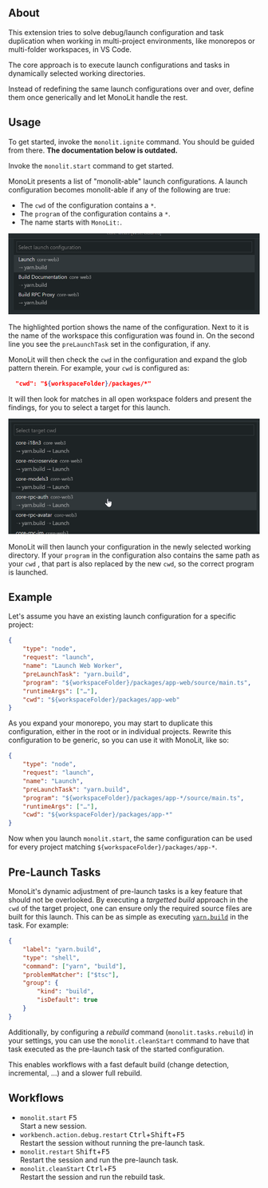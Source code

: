 ## About

This extension tries to solve debug/launch configuration and task duplication
when working in multi-project environments, like monorepos or multi-folder
workspaces, in VS Code.

The core approach is to execute launch configurations and tasks in dynamically
selected working directories.

Instead of redefining the same launch configurations over and over, define them
once generically and let MonoLit handle the rest.

## Usage

To get started, invoke the `monolit.ignite` command. You should be guided from there. **The documentation below is outdated.**

Invoke the `monolit.start` command to get started.

MonoLit presents a list of "monolit-able" launch configurations. A launch
configuration becomes monolit-able if any of the following are true:

-   The `cwd` of the configuration contains a `*`.
-   The `program` of the configuration contains a `*`.
-   The name starts with `MonoLit:`.

![Configuration Selection](./assets/select-configuration.png)

The highlighted portion shows the name of the configuration. Next to it is the
name of the workspace this configuration was found in.
On the second line you see the `preLaunchTask` set in the configuration, if any.

MonoLit will then check the `cwd` in the configuration and expand the glob
pattern therein. For example, your `cwd` is configured as:

```json
  "cwd": "${workspaceFolder}/packages/*"
```

It will then look for matches in all open workspace folders and present the
findings, for you to select a target for this launch.

![Target Selection](./assets/select-target.png)

MonoLit will then launch your configuration in the newly selected working
directory.
If your `program` in the configuration also contains the same path as your `cwd`
, that part is also replaced by the new `cwd`, so the correct program is
launched.

## Example

Let's assume you have an existing launch configuration for a specific project:

```json
{
    "type": "node",
    "request": "launch",
    "name": "Launch Web Worker",
    "preLaunchTask": "yarn.build",
    "program": "${workspaceFolder}/packages/app-web/source/main.ts",
    "runtimeArgs": ["…"],
    "cwd": "${workspaceFolder}/packages/app-web"
}
```

As you expand your monorepo, you may start to duplicate this configuration,
either in the root or in individual projects.
Rewrite this configuration to be generic, so you can use it with MonoLit, like
so:

```json
{
    "type": "node",
    "request": "launch",
    "name": "Launch",
    "preLaunchTask": "yarn.build",
    "program": "${workspaceFolder}/packages/app-*/source/main.ts",
    "runtimeArgs": ["…"],
    "cwd": "${workspaceFolder}/packages/app-*"
}
```

Now when you launch `monolit.start`, the same configuration can be used for
every project matching `${workspaceFolder}/packages/app-*`.

## Pre-Launch Tasks

MonoLit's dynamic adjustment of pre-launch tasks is a key feature that should
not be overlooked.
By executing a _targetted build_ approach in the `cwd` of the target project,
one can ensure only the required source files are built for this launch.
This can be as simple as executing [`yarn.build`](https://yarn.build/) in the
task. For example:

```json
{
    "label": "yarn.build",
    "type": "shell",
    "command": ["yarn", "build"],
    "problemMatcher": ["$tsc"],
    "group": {
        "kind": "build",
        "isDefault": true
    }
}
```

Additionally, by configuring a _rebuild_ command (`monolit.tasks.rebuild`) in
your settings, you can use the `monolit.cleanStart` command to have that task
executed as the pre-launch task of the started configuration.

This enables workflows with a fast default build (change detection, incremental,
...) and a slower full rebuild.

## Workflows

-   `monolit.start` <kbd>F5</kbd>  
    Start a new session.
-   `workbench.action.debug.restart` <kbd>Ctrl</kbd>+<kbd>Shift</kbd>+<kbd>F5</kbd>  
    Restart the session without running the pre-launch task.
-   `monolit.restart` <kbd>Shift</kbd>+<kbd>F5</kbd>  
    Restart the session and run the pre-launch task.
-   `monolit.cleanStart` <kbd>Ctrl</kbd>+<kbd>F5</kbd>  
    Restart the session and run the rebuild task.
